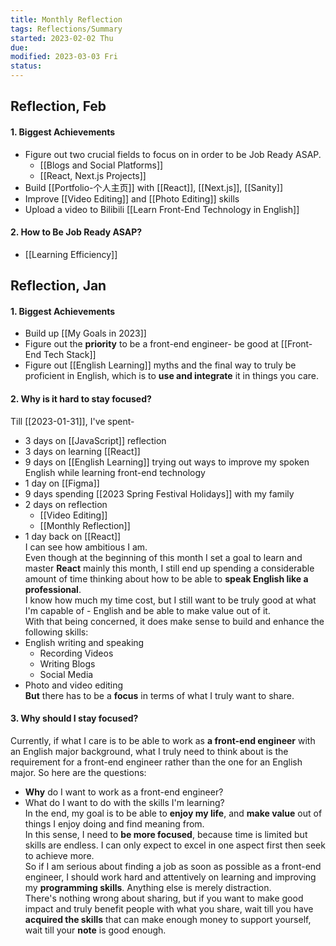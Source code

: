 ```yaml
---
title: Monthly Reflection
tags: Reflections/Summary   
started: 2023-02-02 Thu
due: 
modified: 2023-03-03 Fri
status: 
---
```

## Reflection, Feb
#### 1. Biggest Achievements
- Figure out two crucial fields to focus on in order to be Job Ready ASAP.
	- [[Blogs and Social Platforms]]
	- [[React, Next.js Projects]] 
- Build [[Portfolio-个人主页]] with [[React]], [[Next.js]], [[Sanity]]
- Improve [[Video Editing]] and [[Photo Editing]] skills
- Upload a video to Bilibili [[Learn Front-End Technology in English]]
#### 2. How to Be Job Ready ASAP?
- [[Learning Efficiency]]
## Reflection, Jan
#### 1. Biggest Achievements
- Build up [[My Goals in 2023]]
- Figure out the **priority** to be a front-end engineer- be good at [[Front-End Tech Stack]]
- Figure out [[English Learning]] myths and the final way to truly be proficient in English, which is to **use and integrate** it in things you care.
#### 2. Why is it hard to stay focused?
Till [[2023-01-31]], I've spent- 
- 3 days on [[JavaScript]] reflection
- 3 days on learning [[React]]
- 9 days on [[English Learning]] trying out ways to improve my spoken English while learning front-end technology 
- 1 day on [[Figma]] 
- 9 days spending [[2023 Spring Festival Holidays]] with my family 
- 2 days on reflection
	- [[Video Editing]]
	- [[Monthly Reflection]] 
- 1 day back on [[React]]  
I can see how ambitious I am.  
Even though at the beginning of this month I set a goal to learn and master **React** mainly this month, I still end up spending a considerable amount of time thinking about how to be able to **speak English like a professional**.  
I know how much my time cost, but I still want to be truly good at what I'm capable of - English and be able to make value out of  it.  
With that being concerned, it does make sense to build and enhance the following skills:
- English writing and speaking
	- Recording Videos  
	- Writing Blogs
	- Social Media
- Photo and video editing  
**But** there has to be a **focus** in terms of what I truly want to share.  
#### 3. Why should I stay focused?
Currently, if what I care is to be able to work as **a front-end engineer** with an English major background, what I truly need to think about is the requirement for a front-end engineer rather than the one for an English major. So here are the questions:
- **Why** do I want to work as a front-end engineer? 
- What do I want to do with the skills I'm learning?  
In the end, my goal is to be able to **enjoy my life**, and **make value** out of things I enjoy doing and find meaning from.  
In this sense, I need to **be more focused**, because time is limited but skills are endless. I can only expect to excel in one aspect first then seek to achieve more.  
So if I am serious about finding a job as soon as possible as a front-end engineer, I should work hard and attentively on learning and improving my **programming skills**. Anything else is merely distraction.  
There's nothing wrong about sharing, but if you want to make good impact and truly benefit people with what you share, wait till you have **acquired the skills** that can make enough money to support yourself, wait till your **note** is good enough.